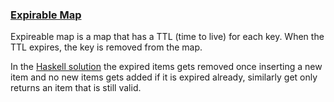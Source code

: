 ### <ins>Expirable Map</ins>

Expireable map is a map that has a TTL (time to live) for each key. When the TTL expires, the key is removed from the map.

In the [Haskell solution](ExpirableMap.hs) the expired items gets removed once inserting a new item and no new items gets added if it is expired already, similarly get only returns an item that is still valid.

